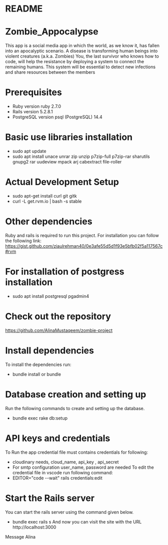 # README

# Zombie_Appocalypse
This app is a social media app in which the world, as we know it, has fallen into an apocalyptic scenario. A disease is transforming human beings into violent creatures (a.k.a. Zombies)
You, the last survivor who knows how to code, will help the resistance by deploying a system to connect the remaining humans. This system will be essential to detect new infections and share resources between the members

# Prerequisites
* Ruby version
ruby 2.7.0
* Rails version
5.2.8.1
* PostgreSQL version
psql (PostgreSQL) 14.4
# Basic use libraries installation
* sudo apt update
* sudo apt install unace unrar zip unzip p7zip-full p7zip-rar sharutils gnupg2 rar uudeview mpack arj cabextract file-roller
# Actual Development Setup
* sudo apt-get install curl git gitk
* curl -L get.rvm.io | bash -s stable
# Other dependencies
Ruby and rails is required to run this project. For installation you can follow the following link:
https://gist.github.com/ziaulrehman40/0e3afe55d5d1f93e5bfb02f5a117567c#rvm
# For installation of postgress installation
* sudo apt install postgresql pgadmin4
# Check out the repository
https://github.com/AlinaMustaqeem/zombie-project
# Install dependencies
To install the dependencies run:
* bundle install or bundle
# Database creation and setting up
Run the following commands to create and setting up the database.
* bundle exec rake db:setup
# API keys and credentials
To Run the app credential file must contains credentials for following:
* cloudinary needs, cloud_name, api_key , api_secret
* For smtp configuration user_name, password are needed
To edit the credential file in vscode run following command:
* EDITOR="code --wait" rails credentials:edit
# Start the Rails server
You can start the rails server using the command given below.
* bundle exec rails s
And now you can visit the site with the URL http://localhost:3000

Message Alina
